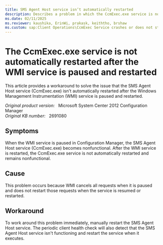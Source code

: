```yaml
---
title: SMS Agent Host service isn’t automatically restarted
description: Describes a problem in which the CcmExec.exe service is not automatically restarted after the WMI service is paused and restarted.
ms.date: 02/11/2025
ms.reviewer: kaushika, ErinWi, prakask, keiththo, brshaw
ms.custom: sap:Client Operations\CcmExec Service crashes or does not start
---
```

# The CcmExec.exe service is not automatically restarted after the WMI service is paused and restarted

This article provides a workaround to solve the issue that the SMS Agent Host service (CcmExec.exe) isn't automatically restarted after the Windows Management Instrumentation (WMI) service is paused and restarted.

_Original product version:_ &nbsp; Microsoft System Center 2012 Configuration Manager  
_Original KB number:_ &nbsp; 2691080

## Symptoms

When the WMI service is paused in Configuration Manager, the SMS Agent Host service (CcmExec.exe) becomes nonfunctional. After the WMI service is restarted, the CcmExec.exe service is not automatically restarted and remains nonfunctional.

## Cause

This problem occurs because WMI cancels all requests when it is paused and does not restart those requests when the service is resumed or restarted.

## Workaround

To work around this problem immediately, manually restart the SMS Agent Host service. The periodic client health check will also detect that the SMS Agent Host service isn't functioning and restart the service when it executes.
